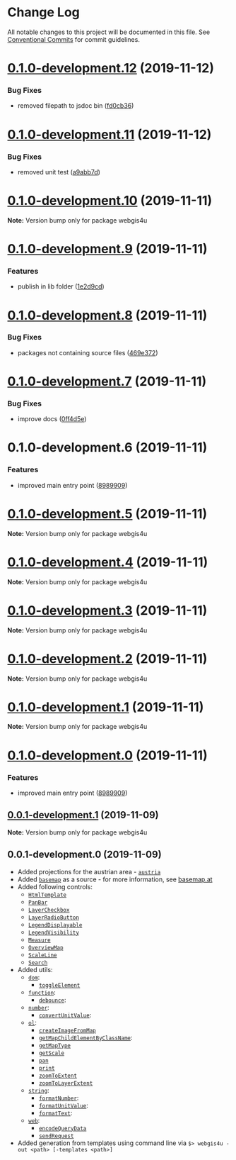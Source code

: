 # Change Log

All notable changes to this project will be documented in this file.
See [Conventional Commits](https://conventionalcommits.org) for commit guidelines.

# [0.1.0-development.12](https://github.com/environment-agency-austria/webgis4u/compare/webgis4u@0.1.0-development.11...webgis4u@0.1.0-development.12) (2019-11-12)


### Bug Fixes

* removed filepath to jsdoc bin ([fd0cb36](https://github.com/environment-agency-austria/webgis4u/commit/fd0cb3689fb1f7aed848e663e5afe53fdaf50893))





# [0.1.0-development.11](https://github.com/environment-agency-austria/webgis4u/compare/webgis4u@0.1.0-development.10...webgis4u@0.1.0-development.11) (2019-11-12)


### Bug Fixes

* removed unit test ([a9abb7d](https://github.com/environment-agency-austria/webgis4u/commit/a9abb7d7103c1caf9f2587b8fe00c2a70d8dfc6b))





# [0.1.0-development.10](https://github.com/environment-agency-austria/webgis4u/compare/webgis4u@0.1.0-development.9...webgis4u@0.1.0-development.10) (2019-11-11)

**Note:** Version bump only for package webgis4u





# [0.1.0-development.9](https://github.com/environment-agency-austria/webgis4u/compare/webgis4u@0.1.0-development.8...webgis4u@0.1.0-development.9) (2019-11-11)


### Features

* publish in lib folder ([1e2d9cd](https://github.com/environment-agency-austria/webgis4u/commit/1e2d9cd822c05d9362cd0de167caaa6c324f5a6e))





# [0.1.0-development.8](https://github.com/environment-agency-austria/webgis4u/compare/webgis4u@0.1.0-development.7...webgis4u@0.1.0-development.8) (2019-11-11)


### Bug Fixes

* packages not containing source files ([469e372](https://github.com/environment-agency-austria/webgis4u/commit/469e372ac1d16938950c44080d91fd853229500c))





# [0.1.0-development.7](https://github.com/environment-agency-austria/webgis4u/compare/webgis4u@0.1.0-development.6...webgis4u@0.1.0-development.7) (2019-11-11)


### Bug Fixes

* improve docs ([0ff4d5e](https://github.com/environment-agency-austria/webgis4u/commit/0ff4d5e6105b20753453752ccac9cf6fac017f56))





# 0.1.0-development.6 (2019-11-11)


### Features

* improved main entry point ([8989909](https://github.com/environment-agency-austria/webgis4u/commit/8989909eb36331f54de4b53a762cfb47b10e447c))





# [0.1.0-development.5](https://github.com/environment-agency-austria/webgis4u/compare/webgis4u@0.1.0-development.4...webgis4u@0.1.0-development.5) (2019-11-11)

**Note:** Version bump only for package webgis4u





# [0.1.0-development.4](https://github.com/environment-agency-austria/webgis4u/compare/webgis4u@0.1.0-development.3...webgis4u@0.1.0-development.4) (2019-11-11)

**Note:** Version bump only for package webgis4u





# [0.1.0-development.3](https://github.com/environment-agency-austria/webgis4u/compare/webgis4u@0.1.0-development.2...webgis4u@0.1.0-development.3) (2019-11-11)

**Note:** Version bump only for package webgis4u





# [0.1.0-development.2](https://github.com/environment-agency-austria/webgis4u/compare/webgis4u@0.1.0-development.1...webgis4u@0.1.0-development.2) (2019-11-11)

**Note:** Version bump only for package webgis4u





# [0.1.0-development.1](https://github.com/environment-agency-austria/webgis4u/compare/webgis4u@0.1.0-development.0...webgis4u@0.1.0-development.1) (2019-11-11)

**Note:** Version bump only for package webgis4u





# [0.1.0-development.0](https://github.com/environment-agency-austria/webgis4u/compare/webgis4u@0.0.1-development.1...webgis4u@0.1.0-development.0) (2019-11-11)


### Features

* improved main entry point ([8989909](https://github.com/environment-agency-austria/webgis4u/commit/8989909eb36331f54de4b53a762cfb47b10e447c))





## [0.0.1-development.1](https://github.com/environment-agency-austria/webgis4u/compare/webgis4u@0.0.1-development.0...webgis4u@0.0.1-development.1) (2019-11-09)

**Note:** Version bump only for package webgis4u





## 0.0.1-development.0 (2019-11-09)

* Added projections for the austrian area - [`austria`](./src/webgis4u/ol/proj/austria.js)
* Added [`basemap`](./src/webgis4u/ol/source/basemap.js) as a source - for more information, see [basemap.at](https://www.basemap.at/)
* Added following controls:
  * [`HtmlTemplate`](./src/webgis4u/ol/control/HtmlTemplate.js)
  * [`PanBar`](./src/webgis4u/ol/control/PanBar.js)
  * [`LayerCheckbox`](./src/webgis4u/ol/control/LayerCheckbox.js)
  * [`LayerRadioButton`](./src/webgis4u/ol/control/LayerRadioButton.js)
  * [`LegendDisplayable`](./src/webgis4u/ol/control/LegendDisplayable.js)
  * [`LegendVisibility`](./src/webgis4u/ol/control/LegendVisibility.js)
  * [`Measure`](./src/webgis4u/ol/control/Measure.js)
  * [`OverviewMap`](./src/webgis4u/ol/control/OverviewMap.js)
  * [`ScaleLine`](./src/webgis4u/ol/control/ScaleLine.js)
  * [`Search`](./src/webgis4u/ol/control/Search.js)
* Added utils:
  * [`dom`](./src/webgis4u/util/dom.js):
    * [`toggleElement`](./src/webgis4u/util/dom/toggleElement.js)
  * [`function`](./src/webgis4u/util/function.js):
    * [`debounce`](./src/webgis4u/util/function/debounce.js):
  * [`number`](./src/webgis4u/util/number.js):
    * [`convertUnitValue`](./src/webgis4u/util/number/convertUnitValue.js):
  * [`ol`](./src/webgis4u/util/ol.js):
    * [`createImageFromMap`](./src/webgis4u/ol/util/createImageFromMap.js)
    * [`getMapChildElementByClassName`](./src/webgis4u/util/ol/getMapChildElementByClassName.js):
    * [`getMapType`](./src/webgis4u/ol/util/getMapType.js)
    * [`getScale`](./src/webgis4u/ol/util/getScale.js)
    * [`pan`](./src/webgis4u/ol/util/pan.js)
    * [`print`](./src/webgis4u/ol/util/print.js)
    * [`zoomToExtent`](./src/webgis4u/ol/util/zoomToExtent.js)
    * [`zoomToLayerExtent`](./src/webgis4u/ol/util/zoomToLayerExtent.js)
  * [`string`](./src/webgis4u/util/string.js):
    * [`formatNumber`](./src/webgis4u/util/string/formatNumber.js):
    * [`formatUnitValue`](./src/webgis4u/util/string/formatUnitValue.js):
    * [`formatText`](./src/webgis4u/util/string/formatText.js):
  * [`web`](./src/webgis4u/util/web.js):
    * [`encodeQueryData`](./src/webgis4u/util/web/encodeQueryData.js)
    * [`sendRequest`](./src/webgis4u/util/web/sendRequest.js)
* Added generation from templates using command line via `$> webgis4u -out <path> [-templates <path>]`
